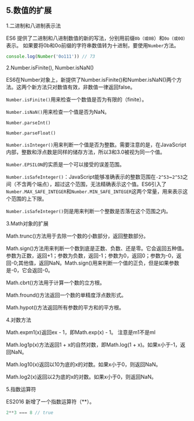 ## 5.数值的扩展

1.二进制和八进制表示法

ES6 提供了二进制和八进制数值的新的写法，分别用前缀`0b（或0B`）和`0o（或0O）`表示。
如果要将0b和0o前缀的字符串数值转为十进制，要使用`Number`方法。

```js
console.log(Number('0o111')) // 73
```
2.Number.isFinite(), Number.isNaN()

ES6在Number对象上，新提供了Number.isFinite()和Number.isNaN()两个方法。这两个新方法只对数值有效，非数值一律返回false。

`Number.isFinite()`用来检查一个数值是否为有限的（finite）。

`Number.isNaN()`用来检查一个值是否为NaN。

`Number.parseInt()`

`Number.parseFloat()`

`Number.isInteger()`用来判断一个值是否为整数。需要注意的是，在JavaScript内部，整数和浮点数是同样的储存方法，所以3和3.0被视为同一个值。

`Number.EPSILON`的实质是一个可以接受的误差范围。

`Number.isSafeInteger()`：JavaScript能够准确表示的整数范围在`-2^53`~`2^53`之间（不含两个端点），超过这个范围，无法精确表示这个值。ES6引入了`Number.MAX_SAFE_INTEGER`和`Number.MIN_SAFE_INTEGER`这两个常量，用来表示这个范围的上下限。

`Number.isSafeInteger()`则是用来判断一个整数是否落在这个范围之内。

3.Math对象的扩展

Math.trunc()方法用于去除一个数的小数部分，返回整数部分。

Math.sign()方法用来判断一个数到底是正数、负数、还是零。它会返回五种值。参数为正数，返回+1；参数为负数，返回-1；参数为0，返回0；参数为-0，返回-0;其他值，返回NaN。Math.sign()用来判断一个值的正负，但是如果参数是-0，它会返回-0。

Math.cbrt()方法用于计算一个数的立方根。

Math.fround()方法返回一个数的单精度浮点数形式。

Math.hypot()方法返回所有参数的平方和的平方根。

4.对数方法

Math.expm1(x)返回ex - 1，即Math.exp(x) - 1。  注意是m1不是ml

Math.log1p(x)方法返回1 + x的自然对数，即Math.log(1 + x)。如果x小于-1，返回NaN。

Math.log10(x)返回以10为底的x的对数。如果x小于0，则返回NaN。

Math.log2(x)返回以2为底的x的对数。如果x小于0，则返回NaN。

5.指数运算符

ES2016 新增了一个指数运算符（**）。
```js
2**3 === 8 // true
```


